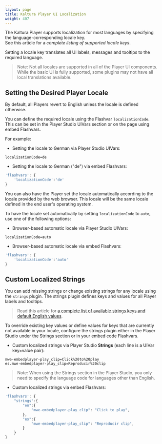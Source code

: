```yaml
---
layout: page
title: Kaltura Player UI Localization
weight: 407
---
```


The Kaltura Player supports localization for most languages by specifying the language-corresponding locale key.   
See this article for a *complete listing of supported locale keys*. 

Setting a locale key translates all UI labels, messages and tooltips to the required language.  

> Note: Not all locales are supported in all of the Player UI components. While the basic UI is fully supported, some plugins may not have all local translations available.

## Setting the Desired Player Locale

By default, all Players revert to English unless the locale is defined otherwise.  

You can define the required locale using the Flashvar `localizationCode`. This can be set in the Player Studio UIVars section or on the page using embed Flashvars.

For example: 

* Setting the locale to German via Player Studio UIVars:

```
localizationCode=de
```

* Setting the locale to German ("de") via embed Flashvars:

```javascript
'flashvars': { 
    'localizationCode':'de' 
}
```
   
You can also have the Player set the locale automatically according to the locale provided by the web browser. This locale will be the same locale defined in the end user's operating system.   

To have the locale set automatically by setting `localizationCode` to `auto`, use one of the following options:

* Browser-based automatic locale via Player Studio UIVars:

```
localizationCode=auto
```

* Browser-based automatic locale via embed Flashvars:

```javascript
'flashvars': { 
    'localizationCode':'auto' 
}
```

## Custom Localized Strings  

You can add missing strings or change existing strings for any locale using the `strings` plugin. The strings plugin defines keys and values for all Player labels and tooltips. 

> Read this article for [a complete list of available strings keys and default English values](http://player.kaltura.com/modules/KalturaSupport/tests/StringsLocale.html).  

To override existing key values or define values for keys that are currently not available in your locale, configure the strings plugin either in the Player Studio under the Strings section or in your embed code Flashvars.

* Custom localized strings via Player Studio **Strings** (each line is a UIVar key=value pair):

```
mwe-embedplayer-play_clip=Click%20to%20play
es.mwe-embedplayer-play_clip=Reproducir%20clip
```

> Note: When using the Strings section in the Player Studio, you only need to specify the language code for languages other than English.

* Custom localized strings via embed Flashvars:

```javascript
'flashvars': { 
    "strings":{ 
        "en":{ 
            "mwe-embedplayer-play_clip": "Click to play", 
		}, 
        "es":{ 
            "mwe-embedplayer-play_clip": "Reproducir clip", 
        } 
    } 
}
```
